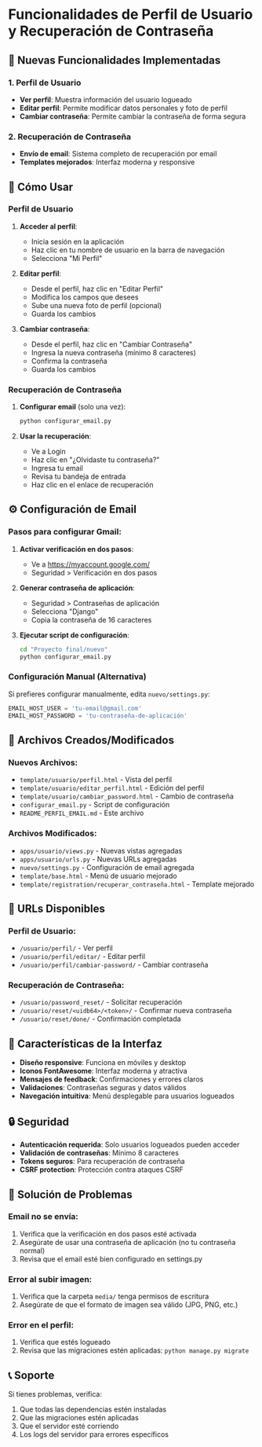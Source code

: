 # Funcionalidades de Perfil de Usuario y Recuperación de Contraseña

## 🎯 Nuevas Funcionalidades Implementadas

### 1. Perfil de Usuario
- **Ver perfil**: Muestra información del usuario logueado
- **Editar perfil**: Permite modificar datos personales y foto de perfil
- **Cambiar contraseña**: Permite cambiar la contraseña de forma segura

### 2. Recuperación de Contraseña
- **Envío de email**: Sistema completo de recuperación por email
- **Templates mejorados**: Interfaz moderna y responsive

## 🚀 Cómo Usar

### Perfil de Usuario
1. **Acceder al perfil**: 
   - Inicia sesión en la aplicación
   - Haz clic en tu nombre de usuario en la barra de navegación
   - Selecciona "Mi Perfil"

2. **Editar perfil**:
   - Desde el perfil, haz clic en "Editar Perfil"
   - Modifica los campos que desees
   - Sube una nueva foto de perfil (opcional)
   - Guarda los cambios

3. **Cambiar contraseña**:
   - Desde el perfil, haz clic en "Cambiar Contraseña"
   - Ingresa la nueva contraseña (mínimo 8 caracteres)
   - Confirma la contraseña
   - Guarda los cambios

### Recuperación de Contraseña
1. **Configurar email** (solo una vez):
   ```bash
   python configurar_email.py
   ```

2. **Usar la recuperación**:
   - Ve a Login
   - Haz clic en "¿Olvidaste tu contraseña?"
   - Ingresa tu email
   - Revisa tu bandeja de entrada
   - Haz clic en el enlace de recuperación

## ⚙️ Configuración de Email

### Pasos para configurar Gmail:

1. **Activar verificación en dos pasos**:
   - Ve a https://myaccount.google.com/
   - Seguridad > Verificación en dos pasos

2. **Generar contraseña de aplicación**:
   - Seguridad > Contraseñas de aplicación
   - Selecciona "Django"
   - Copia la contraseña de 16 caracteres

3. **Ejecutar script de configuración**:
   ```bash
   cd "Proyecto final/nuevo"
   python configurar_email.py
   ```

### Configuración Manual (Alternativa)

Si prefieres configurar manualmente, edita `nuevo/settings.py`:

```python
EMAIL_HOST_USER = 'tu-email@gmail.com'
EMAIL_HOST_PASSWORD = 'tu-contraseña-de-aplicación'
```

## 📁 Archivos Creados/Modificados

### Nuevos Archivos:
- `template/usuario/perfil.html` - Vista del perfil
- `template/usuario/editar_perfil.html` - Edición del perfil
- `template/usuario/cambiar_password.html` - Cambio de contraseña
- `configurar_email.py` - Script de configuración
- `README_PERFIL_EMAIL.md` - Este archivo

### Archivos Modificados:
- `apps/usuario/views.py` - Nuevas vistas agregadas
- `apps/usuario/urls.py` - Nuevas URLs agregadas
- `nuevo/settings.py` - Configuración de email agregada
- `template/base.html` - Menú de usuario mejorado
- `template/registration/recuperar_contraseña.html` - Template mejorado

## 🔧 URLs Disponibles

### Perfil de Usuario:
- `/usuario/perfil/` - Ver perfil
- `/usuario/perfil/editar/` - Editar perfil
- `/usuario/perfil/cambiar-password/` - Cambiar contraseña

### Recuperación de Contraseña:
- `/usuario/password_reset/` - Solicitar recuperación
- `/usuario/reset/<uidb64>/<token>/` - Confirmar nueva contraseña
- `/usuario/reset/done/` - Confirmación completada

## 🎨 Características de la Interfaz

- **Diseño responsive**: Funciona en móviles y desktop
- **Iconos FontAwesome**: Interfaz moderna y atractiva
- **Mensajes de feedback**: Confirmaciones y errores claros
- **Validaciones**: Contraseñas seguras y datos válidos
- **Navegación intuitiva**: Menú desplegable para usuarios logueados

## 🔒 Seguridad

- **Autenticación requerida**: Solo usuarios logueados pueden acceder
- **Validación de contraseñas**: Mínimo 8 caracteres
- **Tokens seguros**: Para recuperación de contraseña
- **CSRF protection**: Protección contra ataques CSRF

## 🐛 Solución de Problemas

### Email no se envía:
1. Verifica que la verificación en dos pasos esté activada
2. Asegúrate de usar una contraseña de aplicación (no tu contraseña normal)
3. Revisa que el email esté bien configurado en settings.py

### Error al subir imagen:
1. Verifica que la carpeta `media/` tenga permisos de escritura
2. Asegúrate de que el formato de imagen sea válido (JPG, PNG, etc.)

### Error en el perfil:
1. Verifica que estés logueado
2. Revisa que las migraciones estén aplicadas: `python manage.py migrate`

## 📞 Soporte

Si tienes problemas, verifica:
1. Que todas las dependencias estén instaladas
2. Que las migraciones estén aplicadas
3. Que el servidor esté corriendo
4. Los logs del servidor para errores específicos 